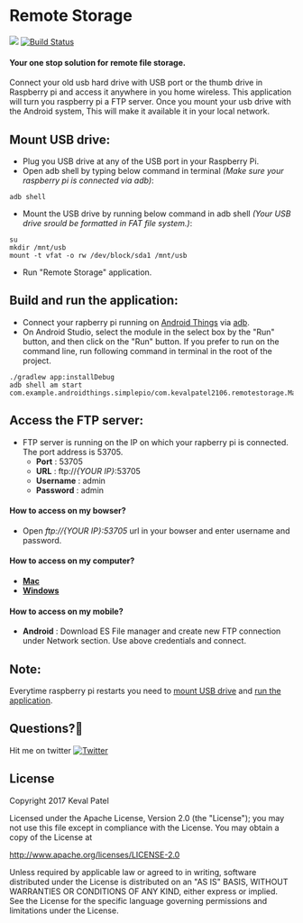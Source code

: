 # Remote Storage
<a href="https://www.paypal.me/kevalpatel2106"> <img src="https://img.shields.io/badge/paypal-donate-yellow.svg" /></a> [![Build Status](https://travis-ci.org/kevalpatel2106/remote-storage-android-things.svg?branch=master)](https://travis-ci.org/kevalpatel2106/remote-storage-android-things)

#### Your one stop solution for remote file storage.

Connect your old usb hard drive with USB port or the thumb drive in Raspberry pi and access it anywhere in you home wireless. This application will turn you raspberry pi a FTP server. Once you mount your usb drive with the Android system, This will make it available it in your local network.

## Mount USB drive:
- Plug you USB drive at any of the USB port in your Raspberry Pi.
- Open adb shell by typing below command in terminal *(Make sure your raspberry pi is connected via adb)*:
```
adb shell
```
- Mount the USB drive by running below command in adb shell *(Your USB drive srould be formatted in FAT file system.)*: 
```
su
mkdir /mnt/usb
mount -t vfat -o rw /dev/block/sda1 /mnt/usb
```
- Run "Remote Storage" application.

## Build and run the application:
- Connect your rapberry pi running on [Android Things](https://developer.android.com/things/index.html) via [adb](https://developer.android.com/things/hardware/raspberrypi.html).
- On Android Studio, select the module in the select box by the "Run" button, and then click on the "Run" button. If you prefer to run on the command line, run following command in terminal in the root of the project.
```
./gradlew app:installDebug
adb shell am start com.example.androidthings.simplepio/com.kevalpatel2106.remotestorage.MainActivity
```

## Access the FTP server:
- FTP server is running on the IP on which your rapberry pi is connected. The port address is 53705.
  - **Port** : 53705
  - **URL** : ftp://*{YOUR IP}*:53705
  - **Username** : admin
  - **Password** : admin
  
#### How to access on my bowser?
- Open *ftp://{YOUR IP}:53705* url in your bowser and enter username and password.

#### How to access on my computer? 
- [**Mac**](http://osxdaily.com/2011/02/07/ftp-from-mac/)
- [**Windows**](https://www.howtogeek.com/272176/how-to-connect-to-ftp-servers-in-windows-without-extra-software/)

#### How to access on my mobile?
- **Android** : Download ES File manager and create new FTP connection under Network section. Use above credentials and connect.

## Note:
Everytime raspberry pi restarts you need to [mount USB drive](https://github.com/kevalpatel2106/remote-storage-android-things#mount-usb-drive) and [run the application](https://github.com/kevalpatel2106/remote-storage-android-things#build-and-run-the-application).

## Questions?🤔
Hit me on twitter [![Twitter](https://img.shields.io/badge/Twitter-@kevalpatel2106-blue.svg?style=flat)](https://twitter.com/kevalpatel2106)

## License
Copyright 2017 Keval Patel

Licensed under the Apache License, Version 2.0 (the "License"); you may not use this file except in compliance with the License. You may obtain a copy of the License at

http://www.apache.org/licenses/LICENSE-2.0

Unless required by applicable law or agreed to in writing, software distributed under the License is distributed on an "AS IS" BASIS, WITHOUT WARRANTIES OR CONDITIONS OF ANY KIND, either express or implied. See the License for the specific language governing permissions and limitations under the License.
